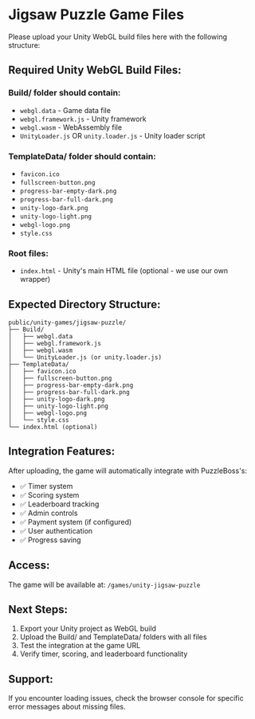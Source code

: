 
# Jigsaw Puzzle Game Files

Please upload your Unity WebGL build files here with the following structure:

## Required Unity WebGL Build Files:

### Build/ folder should contain:
- `webgl.data` - Game data file
- `webgl.framework.js` - Unity framework
- `webgl.wasm` - WebAssembly file
- `UnityLoader.js` OR `unity.loader.js` - Unity loader script

### TemplateData/ folder should contain:
- `favicon.ico`
- `fullscreen-button.png`
- `progress-bar-empty-dark.png`
- `progress-bar-full-dark.png`
- `unity-logo-dark.png`
- `unity-logo-light.png`
- `webgl-logo.png`
- `style.css`

### Root files:
- `index.html` - Unity's main HTML file (optional - we use our own wrapper)

## Expected Directory Structure:
```
public/unity-games/jigsaw-puzzle/
├── Build/
│   ├── webgl.data
│   ├── webgl.framework.js
│   ├── webgl.wasm
│   └── UnityLoader.js (or unity.loader.js)
├── TemplateData/
│   ├── favicon.ico
│   ├── fullscreen-button.png
│   ├── progress-bar-empty-dark.png
│   ├── progress-bar-full-dark.png
│   ├── unity-logo-dark.png
│   ├── unity-logo-light.png
│   ├── webgl-logo.png
│   └── style.css
└── index.html (optional)
```

## Integration Features:
After uploading, the game will automatically integrate with PuzzleBoss's:
- ✅ Timer system
- ✅ Scoring system  
- ✅ Leaderboard tracking
- ✅ Admin controls
- ✅ Payment system (if configured)
- ✅ User authentication
- ✅ Progress saving

## Access:
The game will be available at: `/games/unity-jigsaw-puzzle`

## Next Steps:
1. Export your Unity project as WebGL build
2. Upload the Build/ and TemplateData/ folders with all files
3. Test the integration at the game URL
4. Verify timer, scoring, and leaderboard functionality

## Support:
If you encounter loading issues, check the browser console for specific error messages about missing files.
